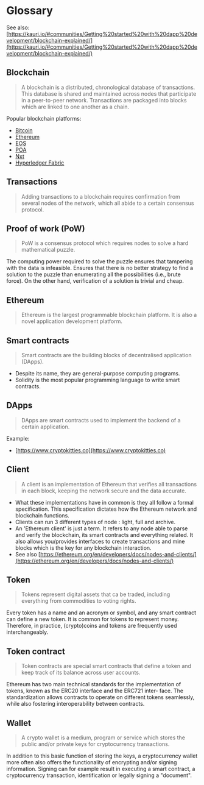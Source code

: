 # Glossary


See also: [https://kauri.io/#communities/Getting%20started%20with%20dapp%20development/blockchain-explained/](https://kauri.io/#communities/Getting%20started%20with%20dapp%20development/blockchain-explained/)

## Blockchain

> A blockchain is a distributed, chronological database of transactions.
> This database is shared and maintained across nodes that participate in a peer-to-peer network.
> Transactions are packaged into blocks which are linked to one another as a chain.
 
Popular blockchain platforms:

- [Bitcoin]( https://bitcoin.org)
- [Ethereum](https://ethereum.org)
- [EOS](https://eos.io) 
- [POA](https://www.poa.network) 
- [Nxt](https://www.jelurida.com/nxt)
- [Hyperledger Fabric](https://www.hyperledger.org/projects/fabric)
 
## Transactions

> Adding transactions to a blockchain requires confirmation from several nodes of the network, which all abide to a certain consensus protocol.
 
## Proof of work (PoW) 

> PoW is a consensus protocol which requires nodes to solve a hard mathematical puzzle.
 
The computing power required to solve the puzzle ensures that tampering with the data is infeasible. 
Ensures that there is no better strategy to find a solution to the puzzle than enumerating all the possibilities (i.e., brute force).
On the other hand, verification of a solution is trivial and cheap.

## Ethereum

> Ethereum is the largest programmable blockchain platform. It is also a novel application development platform.

## Smart contracts

> Smart contracts are the building blocks of decentralised application (DApps).

- Despite its name, they are general-purpose computing programs.
- Solidity is the most popular programming language to write smart contracts.

## DApps

> DApps are smart contracts used to implement the backend of a certain application.  

Example:
-  [https://www.cryptokitties.co](https://www.cryptokitties.co)

## Client

> A client is an implementation of Ethereum that verifies all transactions in each block, keeping the network secure and the data accurate.
 
- What these implementations have in common is they all follow a formal specification. This specification dictates how the Ethereum network and blockchain functions.
- Clients can run 3 different types of node : light, full and archive.
- An 'Ethereum client' is just a term. It refers to any node able to parse and verify the blockchain, its smart contracts and everything related. It also allows you/provides interfaces to create transactions and mine blocks which is the key for any blockchain interaction.
- See also [https://ethereum.org/en/developers/docs/nodes-and-clients/](https://ethereum.org/en/developers/docs/nodes-and-clients/)

## Token

> Tokens represent digital assets that ca be traded, including everything from commodities to voting rights.

Every token has a name and an acronym or symbol, and any smart contract can define a new token. 
It is common for tokens to represent money. 
Therefore, in practice, (crypto)coins and tokens are frequently used interchangeably.

## Token contract

> Token contracts are special smart contracts that define a token and keep track of its balance across user accounts.
 
Ethereum has two main technical standards for the implementation of tokens, known as the ERC20 interface and the ERC721 inter- face.
The standardization allows contracts to operate on different tokens seamlessly, while also fostering interoperability between contracts.

## Wallet

> A crypto wallet is a medium, program or service which stores the public and/or private keys for cryptocurrency transactions.

In addition to this basic function of storing the keys, a cryptocurrency wallet more often also offers the functionality of encrypting and/or signing information. 
Signing can for example result in executing a smart contract, a cryptocurrency transaction, identification or legally signing a "document".




